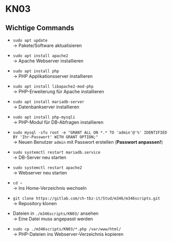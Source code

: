 # KN03

## Wichtige Commands

- `sudo apt update`  
  → Pakete/Software aktualisieren  

- `sudo apt install apache2`  
  → Apache Webserver installieren  

- `sudo apt install php`  
  → PHP Applikationsserver installieren  

- `sudo apt install libapache2-mod-php`  
  → PHP-Erweiterung für Apache installieren  

- `sudo apt install mariadb-server`  
  → Datenbankserver installieren  

- `sudo apt install php-mysqli`  
  → PHP-Modul für DB-Abfragen installieren  

- `sudo mysql -sfu root -e "GRANT ALL ON *.* TO 'admin'@'%' IDENTIFIED BY 'Ihr-Passwort' WITH GRANT OPTION;"`  
  → Neuen Benutzer `admin` mit Passwort erstellen (**Passwort anpassen!**)  

- `sudo systemctl restart mariadb.service`  
  → DB-Server neu starten  

- `sudo systemctl restart apache2`  
  → Webserver neu starten  

- `cd ~`  
  → Ins Home-Verzeichnis wechseln  

- `git clone https://gitlab.com/ch-tbz-it/Stud/m346/m346scripts.git`  
  → Repository klonen  

- Dateien in `./m346scripts/KN03/` ansehen  
  → Eine Datei muss angepasst werden  

- `sudo cp ./m346scripts/KN03/*.php /var/www/html/`  
  → PHP-Dateien ins Webserver-Verzeichnis kopieren  
